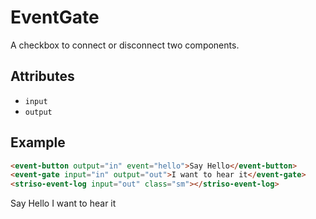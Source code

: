 # EventGate

A checkbox to connect or disconnect two components.

## Attributes

- `input`
- `output`

## Example

```html
<event-button output="in" event="hello">Say Hello</event-button>
<event-gate input="in" output="out">I want to hear it</event-gate>
<striso-event-log input="out" class="sm"></striso-event-log>
```

<event-button output="in" event="hello">Say Hello</event-button>
<event-gate input="in" output="out">I want to hear it</event-gate>
<striso-event-log input="out" class="sm"></striso-event-log>